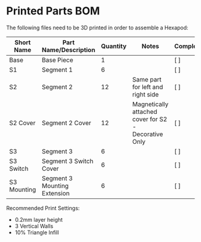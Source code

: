 # Printed Parts BOM

The following files need to be 3D printed in order to assemble a Hexapod:

| Short Name  | Part Name/Description       | Quantity  | Notes                    | Completed |
|-------------|-----------------------------|----------|---------------------------|-----------|
| Base        | Base Piece                  | 1        |                           | [ ]       |
| S1          | Segment 1                   | 6        |                           | [ ]       |
| S2          | Segment 2                   | 12       | Same part for left and right side | [ ]       |
| S2 Cover    | Segment 2 Cover             | 12       | Magnetically attached cover for S2 - Decorative Only | [ ]       |
| S3          | Segment 3                   | 6        |                           | [ ]       |
| S3 Switch   | Segment 3 Switch Cover      | 6        |                           | [ ]       |
| S3 Mounting | Segment 3 Mounting Extension| 6        |                           | [ ]       |

Recommended Print Settings:

- 0.2mm layer height
- 3 Vertical Walls
- 10% Triangle Infill
